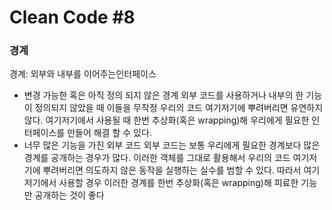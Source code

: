 # Clean Code #8

### 경계

경계: 외부와 내부를 이어주는인터페이스

- 변경 가능한 혹은 아직 정의 되지 않은 경계
  외부 코드를 사용하거나 내부의 한 기능이 정의되지 않았을 때 이들을 무작정 우리의 코드 여기저기에 뿌려버리면 유연하지 않다. 여기저기에서 사용될 때 한번 추상화(혹은 wrapping)해 우리에게 필요한 인터페이스를 만들어 해결 할 수 있다.
- 너무 많은 기능을 가진 외부 코드
  외부 코드는 보통 우리에게 필요한 경계보다 많은 경계를 공개하는 경우가 많다.
  이러한 객체를 그대로 활용해서 우리의 코드 여기저기에 뿌려버리면 의도하지 않은 동작을 실행하는 실수를 범할 수 있다. 따라서 여기저기에서 사용할 경우 이러한 경계를 한번 추상화(혹은 wrapping)해 피료한 기능만 공개하는 것이 좋다